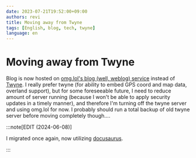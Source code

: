 ```yaml
---
date: 2023-07-21T19:52:00+09:00
authors: revi
title: Moving away from Twyne
tags: [English, blog, tech, twyne]
language: en
---
```


<!--
SPDX-FileCopyrightText: (C) 2023 Hong Yongmin (https://revi.xyz/) <yewon@revi.email>

SPDX-License-Identifier: LicenseRef-CC-BY-ND-2.0-KR
-->

# Moving away from Twyne

Blog is now hosted on [omg.lol's blog (well, weblog) service](https://home.omg.lol/info/weblog)
instead of [Twyne](https://github.com/samwilson/twyne/).
I really prefer twyne (for ability to embed GPS coord and map data, overland support),
but for some foreseeable future, I need to reduce amount of server running
(because I won't be able to apply security updates in a timely manner), and
therefore I'm turning off the twyne server and using omg.lol for now. I probably
should run a total backup of old twyne server before moving completely though....

<!-- truncate -->

:::note[EDIT (2024-06-08)]

I migrated once again, now utilizing [docusaurus](https://docusaurus.io).

:::
